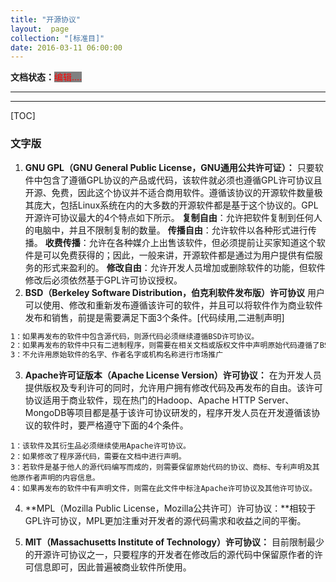 ```yaml
---
title: "开源协议"
layout:  page
collection: "[标准目]"
date: 2016-03-11 06:00:00
---
```


**文档状态：**<a style="color:red;background-color:gray">编辑....</a>

---
>

---
[TOC]

### 文字版
1. **GNU GPL（GNU General Public License，GNU通用公共许可证）：**
只要软件中包含了遵循GPL协议的产品或代码，该软件就必须也遵循GPL许可协议且开源、免费，因此这个协议并不适合商用软件。遵循该协议的开源软件数量极其庞大，包括Linux系统在内的大多数的开源软件都是基于这个协议的。GPL开源许可协议最大的4个特点如下所示。
**复制自由**：允许把软件复制到任何人的电脑中，并且不限制复制的数量。
**传播自由**：允许软件以各种形式进行传播。
**收费传播**：允许在各种媒介上出售该软件，但必须提前让买家知道这个软件是可以免费获得的；因此，一般来讲，开源软件都是通过为用户提供有偿服务的形式来盈利的。
**修改自由**：允许开发人员增加或删除软件的功能，但软件修改后必须依然基于GPL许可协议授权。
2. **BSD（Berkeley Software Distribution，伯克利软件发布版）许可协议**
用户可以使用、修改和重新发布遵循该许可的软件，并且可以将软件作为商业软件发布和销售，前提是需要满足下面3个条件。[代码续用,二进制声明]
```bash
1：如果再发布的软件中包含源代码，则源代码必须继续遵循BSD许可协议。
2：如果再发布的软件中只有二进制程序，则需要在相关文档或版权文件中声明原始代码遵循了BSD协议。
3：不允许用原始软件的名字、作者名字或机构名称进行市场推广
```
3. **Apache许可证版本（Apache License Version）许可协议：**
在为开发人员提供版权及专利许可的同时，允许用户拥有修改代码及再发布的自由。该许可协议适用于商业软件，现在热门的Hadoop、Apache HTTP Server、MongoDB等项目都是基于该许可协议研发的，程序开发人员在开发遵循该协议的软件时，要严格遵守下面的4个条件。
```
1：该软件及其衍生品必须继续使用Apache许可协议。
2：如果修改了程序源代码，需要在文档中进行声明。
3：若软件是基于他人的源代码编写而成的，则需要保留原始代码的协议、商标、专利声明及其他原作者声明的内容信息。
4：如果再发布的软件中有声明文件，则需在此文件中标注Apache许可协议及其他许可协议。
```
4. **MPL（Mozilla Public License，Mozilla公共许可）许可协议：**相较于GPL许可协议，MPL更加注重对开发者的源代码需求和收益之间的平衡。

5. **MIT（Massachusetts Institute of Technology）许可协议：**
目前限制最少的开源许可协议之一，只要程序的开发者在修改后的源代码中保留原作者的许可信息即可，因此普遍被商业软件所使用。
